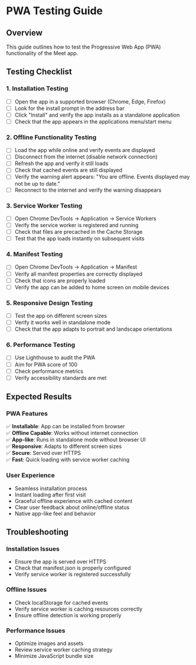 # PWA Testing Guide

## Overview
This guide outlines how to test the Progressive Web App (PWA) functionality of the Meet app.

## Testing Checklist

### 1. Installation Testing
- [ ] Open the app in a supported browser (Chrome, Edge, Firefox)
- [ ] Look for the install prompt in the address bar
- [ ] Click "Install" and verify the app installs as a standalone application
- [ ] Check that the app appears in the applications menu/start menu

### 2. Offline Functionality Testing
- [ ] Load the app while online and verify events are displayed
- [ ] Disconnect from the internet (disable network connection)
- [ ] Refresh the app and verify it still loads
- [ ] Check that cached events are still displayed
- [ ] Verify the warning alert appears: "You are offline. Events displayed may not be up to date."
- [ ] Reconnect to the internet and verify the warning disappears

### 3. Service Worker Testing
- [ ] Open Chrome DevTools → Application → Service Workers
- [ ] Verify the service worker is registered and running
- [ ] Check that files are precached in the Cache Storage
- [ ] Test that the app loads instantly on subsequent visits

### 4. Manifest Testing
- [ ] Open Chrome DevTools → Application → Manifest
- [ ] Verify all manifest properties are correctly displayed
- [ ] Check that icons are properly loaded
- [ ] Verify the app can be added to home screen on mobile devices

### 5. Responsive Design Testing
- [ ] Test the app on different screen sizes
- [ ] Verify it works well in standalone mode
- [ ] Check that the app adapts to portrait and landscape orientations

### 6. Performance Testing
- [ ] Use Lighthouse to audit the PWA
- [ ] Aim for PWA score of 100
- [ ] Check performance metrics
- [ ] Verify accessibility standards are met

## Expected Results

### PWA Features
✅ **Installable**: App can be installed from browser  
✅ **Offline Capable**: Works without internet connection  
✅ **App-like**: Runs in standalone mode without browser UI  
✅ **Responsive**: Adapts to different screen sizes  
✅ **Secure**: Served over HTTPS  
✅ **Fast**: Quick loading with service worker caching  

### User Experience
- Seamless installation process
- Instant loading after first visit
- Graceful offline experience with cached content
- Clear user feedback about online/offline status
- Native app-like feel and behavior

## Troubleshooting

### Installation Issues
- Ensure the app is served over HTTPS
- Check that manifest.json is properly configured
- Verify service worker is registered successfully

### Offline Issues
- Check localStorage for cached events
- Verify service worker is caching resources correctly
- Ensure offline detection is working properly

### Performance Issues
- Optimize images and assets
- Review service worker caching strategy
- Minimize JavaScript bundle size
